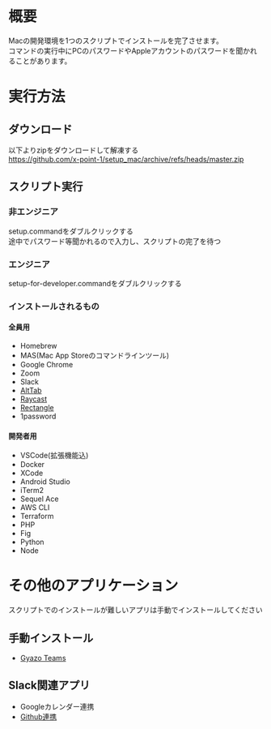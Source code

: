 # 概要
Macの開発環境を1つのスクリプトでインストールを完了させます。\
コマンドの実行中にPCのパスワードやAppleアカウントのパスワードを聞かれることがあります。

# 実行方法
## ダウンロード
以下よりzipをダウンロードして解凍する\
https://github.com/x-point-1/setup_mac/archive/refs/heads/master.zip
## スクリプト実行
### 非エンジニア
setup.commandをダブルクリックする\
途中でパスワード等聞かれるので入力し、スクリプトの完了を待つ
### エンジニア
setup-for-developer.commandをダブルクリックする

### インストールされるもの
#### 全員用
* Homebrew
* MAS(Mac App Storeのコマンドラインツール)
* Google Chrome
* Zoom
* Slack
* [AltTab](https://alt-tab-macos.netlify.app/)
* [Raycast](https://www.raycast.com/)
* [Rectangle](https://rectangleapp.com/)
* 1password
#### 開発者用
* VSCode(拡張機能込)
* Docker
* XCode
* Android Studio
* iTerm2
* Sequel Ace
* AWS CLI
* Terraform
* PHP
* Fig
* Python
* Node

# その他のアプリケーション
スクリプトでのインストールが難しいアプリは手動でインストールしてください
## 手動インストール
* [Gyazo Teams](https://x-point-1.gyazo.com/download)

## Slack関連アプリ
* Googleカレンダー連携
* [Github連携](https://zenn.dev/k_ogura/articles/c26c3595e50c1c)
